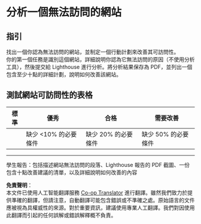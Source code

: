 <!--
CO_OP_TRANSLATOR_METADATA:
{
  "original_hash": "a258597a194e77d4fd469b3cd976b29e",
  "translation_date": "2025-08-23T23:26:38+00:00",
  "source_file": "1-getting-started-lessons/3-accessibility/assignment.md",
  "language_code": "hk"
}
-->
# 分析一個無法訪問的網站

## 指引

找出一個你認為無法訪問的網站，並制定一個行動計劃來改善其可訪問性。  
你的第一個任務是識別這個網站，詳細說明你認為它無法訪問的原因（不使用分析工具），然後提交給 Lighthouse 進行分析。將分析結果保存為 PDF，並列出一個包含至少十點的詳細計劃，說明如何改善該網站。

## 測試網站可訪問性的表格

| 標準     | 優秀       | 合格       | 需要改善         |
|----------|-----------|----------|----------------|
|          | 缺少 <10% 的必要條件 | 缺少 20% 的必要條件 | 缺少 50% 的必要條件 |

----
學生報告：包括描述網站無法訪問的段落、Lighthouse 報告的 PDF 截圖、一份包含十點改善建議的清單，以及詳細說明如何改善的內容

**免責聲明**：  
本文件已使用人工智能翻譯服務 [Co-op Translator](https://github.com/Azure/co-op-translator) 進行翻譯。雖然我們致力於提供準確的翻譯，但請注意，自動翻譯可能包含錯誤或不準確之處。原始語言的文件應被視為具權威性的來源。對於重要資訊，建議使用專業人工翻譯。我們對因使用此翻譯而引起的任何誤解或錯誤解釋概不負責。